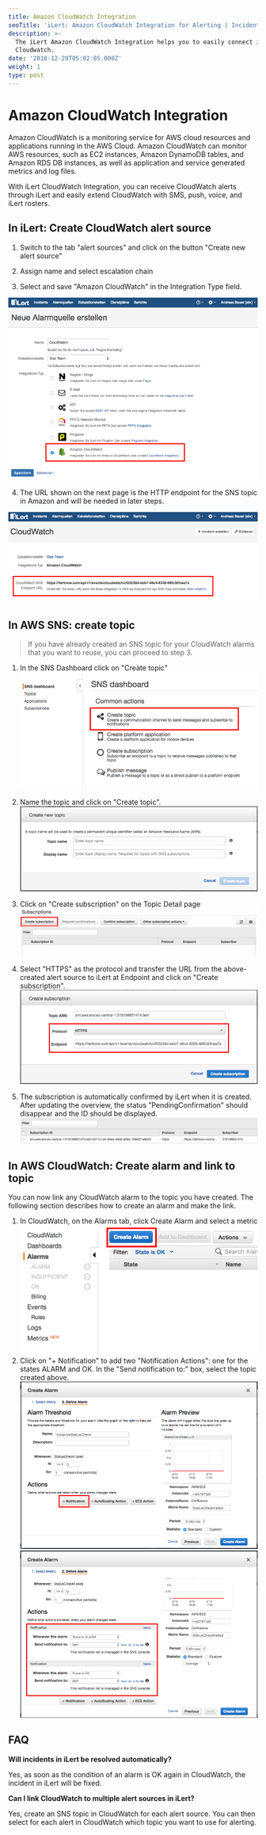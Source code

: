 ```yaml
---
title: Amazon CloudWatch Integration
seoTitle: 'iLert: Amazon CloudWatch Integration for Alerting | Incident Response | Uptime'
description: >-
  The iLert Amazon CloudWatch Integration helps you to easily connect iLert with
  Cloudwatch.
date: '2018-12-29T05:02:05.000Z'
weight: 1
type: post
---
```


# Amazon CloudWatch Integration

Amazon CloudWatch is a monitoring service for AWS cloud resources and applications running in the AWS Cloud. Amazon CloudWatch can monitor AWS resources, such as EC2 instances, Amazon DynamoDB tables, and Amazon RDS DB instances, as well as application and service generated metrics and log files.

With iLert CloudWatch Integration, you can receive CloudWatch alerts through iLert and easily extend CloudWatch with SMS, push, voice, and iLert rosters.

## In iLert: Create CloudWatch alert source <a id="create-alert-source"></a>

1. Switch to the tab "alert sources" and click on the button "Create new alert source"

2. Assign name and select escalation chain

3. Select and save "Amazon CloudWatch" in the Integration Type field. 

![](../.gitbook/assets/cw1%20%281%29.png)

4. The URL shown on the next page is the HTTP endpoint for the SNS topic in Amazon and will be needed in later steps.  

![](../.gitbook/assets/cw2.png)

## In AWS SNS: create topic <a id="create-topic"></a>

> If you have already created an SNS topic for your CloudWatch alarms that you want to reuse, you can proceed to step 3.

1. In the SNS Dashboard click on "Create topic" ![](../.gitbook/assets/cw3.png) 

1. Name the topic and click on "Create topic". ![](../.gitbook/assets/cw4.png) 
2. Click on "Create subscription" on the Topic Detail page ![](../.gitbook/assets/cw5.png) 
3. Select "HTTPS" as the protocol and transfer the URL from the above-created alert source to iLert at Endpoint and click on "Create subscription". ![](../.gitbook/assets/cw6.png) 
4. The subscription is automatically confirmed by iLert when it is created. After updating the overview, the status "PendingConfirmation" should disappear and the ID should be displayed. ![](../.gitbook/assets/cw7.png) 

## In AWS CloudWatch: Create alarm and link to topic <a id="create-alarm"></a>

You can now link any CloudWatch alarm to the topic you have created. The following section describes how to create an alarm and make the link.

1. In CloudWatch, on the Alarms tab, click Create Alarm and select a metric ![](../.gitbook/assets/cw8.png) 
2. Click on "+ Notification" to add two "Notification Actions": one for the states ALARM and OK. In the "Send notification to:" box, select the topic created above.  ![](../.gitbook/assets/cw9.png) ![](../.gitbook/assets/cw10.png) 

## FAQ <a id="faq"></a>

**Will incidents in iLert be resolved automatically?**

Yes, as soon as the condition of an alarm is OK again in CloudWatch, the incident in iLert will be fixed.

**Can I link CloudWatch to multiple alert sources in iLert?**

Yes, create an SNS topic in CloudWatch for each alert source. You can then select for each alert in CloudWatch which topic you want to use for alerting.

